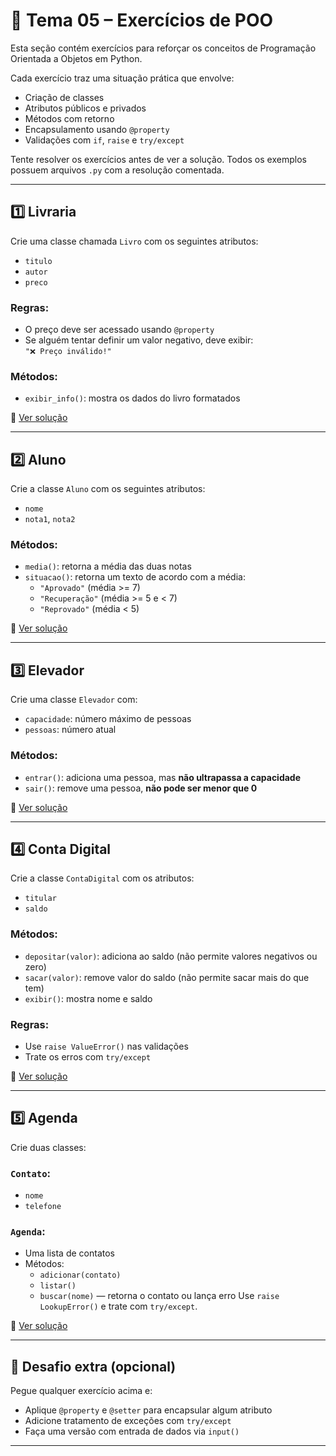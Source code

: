 # 📘 Tema 05 – Exercícios de POO

Esta seção contém exercícios para reforçar os conceitos de Programação Orientada a Objetos em Python.

Cada exercício traz uma situação prática que envolve:
- Criação de classes
- Atributos públicos e privados
- Métodos com retorno
- Encapsulamento usando `@property`
- Validações com `if`, `raise` e `try/except`

Tente resolver os exercícios antes de ver a solução. Todos os exemplos possuem arquivos `.py` com a resolução comentada.

---

## 1️⃣ Livraria

Crie uma classe chamada `Livro` com os seguintes atributos:

- `titulo`
- `autor`
- `preco`

### Regras:
- O preço deve ser acessado usando `@property`
- Se alguém tentar definir um valor negativo, deve exibir:  
  `"❌ Preço inválido!"`

### Métodos:
- `exibir_info()`: mostra os dados do livro formatados  

📄 [Ver solução](./livraria.py)

---

## 2️⃣ Aluno

Crie a classe `Aluno` com os seguintes atributos:

- `nome`
- `nota1`, `nota2`

### Métodos:
- `media()`: retorna a média das duas notas
- `situacao()`: retorna um texto de acordo com a média:
  - `"Aprovado"` (média >= 7)
  - `"Recuperação"` (média >= 5 e < 7)
  - `"Reprovado"` (média < 5)

📄 [Ver solução](./aluno.py)

---

## 3️⃣ Elevador

Crie uma classe `Elevador` com:

- `capacidade`: número máximo de pessoas
- `pessoas`: número atual

### Métodos:
- `entrar()`: adiciona uma pessoa, mas **não ultrapassa a capacidade**
- `sair()`: remove uma pessoa, **não pode ser menor que 0**

📄 [Ver solução](./elevador.py)

---

## 4️⃣ Conta Digital

Crie a classe `ContaDigital` com os atributos:

- `titular`
- `saldo`

### Métodos:
- `depositar(valor)`: adiciona ao saldo (não permite valores negativos ou zero)
- `sacar(valor)`: remove valor do saldo (não permite sacar mais do que tem)
- `exibir()`: mostra nome e saldo

### Regras:
- Use `raise ValueError()` nas validações
- Trate os erros com `try/except`

📄 [Ver solução](./conta_digital.py)

---

## 5️⃣ Agenda

Crie duas classes:

### `Contato`:
- `nome`
- `telefone`

### `Agenda`:
- Uma lista de contatos
- Métodos:
  - `adicionar(contato)`
  - `listar()`
  - `buscar(nome)` — retorna o contato ou lança erro
Use `raise LookupError()` e trate com `try/except`.

📄 [Ver solução](./agenda.py)

---

## 🧠 Desafio extra (opcional)

Pegue qualquer exercício acima e:

- Aplique `@property` e `@setter` para encapsular algum atributo
- Adicione tratamento de exceções com `try/except`
- Faça uma versão com entrada de dados via `input()`

---
